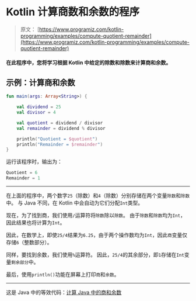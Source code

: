 # Kotlin 计算商数和余数的程序

> 原文： [https://www.programiz.com/kotlin-programming/examples/compute-quotient-remainder](https://www.programiz.com/kotlin-programming/examples/compute-quotient-remainder)

#### 在此程序中，您将学习根据 Kotlin 中给定的除数和除数来计算商和余数。

## 示例：计算商和余数

```kt
fun main(args: Array<String>) {

    val dividend = 25
    val divisor = 4

    val quotient = dividend / divisor
    val remainder = dividend % divisor

    println("Quotient = $quotient")
    println("Remainder = $remainder")
}
```

运行该程序时，输出为：

```kt
Quotient = 6
Remainder = 1
```

* * *

在上面的程序中，两个数字`25`（除数）和`4`（除数）分别存储在两个变量`除数`和`除数`中。 与 Java 不同，在 Kotlin 中会自动为它们分配`Int`类型。

现在，为了找到商，我们使用`/`运算符将`除数`除以`除数`。 由于`除数`和`除数`均为`Int`，因此结果也将计算为`Int`。

因此，在数学上，即使`25/4`结果为`6.25`，由于两个操作数均为`Int`，因此`商`变量仅存储`6`（整数部分）。

同样，要找到余数，我们使用`%`运算符。 因此，`25/4`的其余部分，即`1`存储在`Int`变量`剩余部分`中。

最后，使用`println()`功能在屏幕上打印`商`和`余数`。

* * *

这是 Java 中的等效代码：[计算 Java 中的商和余数](/java-programming/examples/compute-quotient-remainder "Java Program to Compute Quotient and Remainder ")